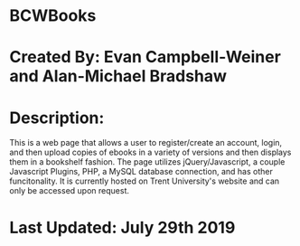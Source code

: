 # BCWBooks
# Created By: Evan Campbell-Weiner and Alan-Michael Bradshaw
# Description:
This is a web page that allows a user to register/create an account, login, and then upload copies of ebooks in a variety of versions
and then displays them in a bookshelf fashion. The page utilizes jQuery/Javascript, a couple Javascript Plugins, PHP, a MySQL database connection, 
and has other funcitonality. It is currently hosted on Trent University's website and can only be accessed upon request. 

# Last Updated: July 29th 2019
